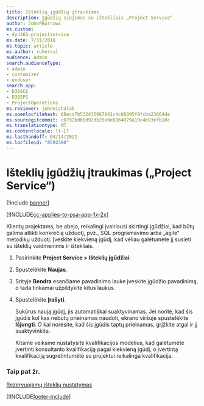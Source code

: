 ```yaml
---
title: Išteklių įgūdžių įtraukimas
description: Įgūdžių siejimas su ištekliais „Project Service“
author: JohnPBurrows
ms.custom:
- dyn365-projectservice
ms.date: 7/31/2018
ms.topic: article
ms.author: ruhercul
audience: Admin
search.audienceType:
- admin
- customizer
- enduser
search.app:
- D365CE
- D365PS
- ProjectOperations
ms.reviewer: johnmichalak
ms.openlocfilehash: 68ecd7b532435067841c4c68095f0fcba23664de
ms.sourcegitcommit: c0792bd65d92db25e0e8864879a19c4b93efb10c
ms.translationtype: MT
ms.contentlocale: lt-LT
ms.lasthandoff: 04/14/2022
ms.locfileid: "8592380"
---
```

# <a name="add-resource-skills-project-service"></a>Išteklių įgūdžių įtraukimas („Project Service“)

[!include [banner](../includes/psa-now-project-operations.md)]

[!INCLUDE[cc-applies-to-psa-app-1x-2x](../includes/cc-applies-to-psa-app-1x-2x.md)]

Klientų projektams, be abejo, reikalingi įvairiausi skirtingi įgūdžiai, kad būtų galima atlikti konkrečią užduotį, pvz., SQL programavimo arba „agile“ metodikų užduotį. Įveskite kiekvieną įgūdį, kad vėliau galėtumėte jį susieti su išteklių vaidmenimis ir ištekliais.  
  
1. Pasirinkite **Project Service > Išteklių įgūdžiai**.  
  
2. Spustelėkite **Naujas**.  
  
3. Srityje **Bendra** esančiame pavadinimo lauke įveskite įgūdžio pavadinimą, o tada tinkamai užpildykite kitus laukus.  
  
4. Spustelėkite **Įrašyti**.  
  
   Sukūrus naują įgūdį, jis automatiškai suaktyvinamas. Jei norite, kad šis įgūdis kol kas nebūtų prieinamas naudoti, ekrano viršuje spustelėkite **Išjungti**. O kai norėsite, kad šis įgūdis taptų prieinamas, grįžkite atgal ir jį suaktyvinkite.  
  
   Kitame veiksme nustatysite kvalifikacijos modelius, kad galėtumėte įvertinti konsultanto kvalifikaciją pagal kiekvieną įgūdį, o įvertintą kvalifikaciją sugretintumėte su projektui reikalinga kvalifikacija.  
  
### <a name="see-also"></a>Taip pat žr.  
 [Rezervuojamų išteklių nustatymas](../psa/set-up-resources.md)


[!INCLUDE[footer-include](../includes/footer-banner.md)]

